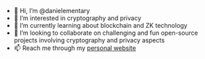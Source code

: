 - 👋 Hi, I’m @danielementary
- 👀 I’m interested in cryptography and privacy
- 🌱 I’m currently learning about blockchain and ZK technology
- 💞️ I’m looking to collaborate on challenging and fun open-source projects involving cryptography and privacy aspects
- 📫 Reach me through my [personal website](https://danielementary.me)
